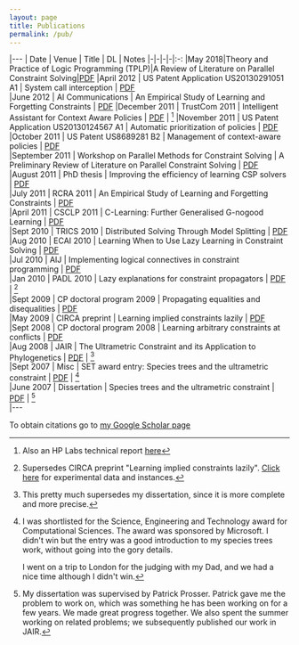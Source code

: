 ```yaml
---
layout: page
title: Publications
permalink: /pub/
---
```


|---
| Date | Venue | Title | DL | Notes
|-|-|-|-|:-:
|May 2018|Theory and Practice of Logic Programming (TPLP)|A Review of Literature on Parallel Constraint Solving|[PDF](/resources/1803.10981.pdf)
|April 2012 | US Patent Application US20130291051 A1 | System call interception | [PDF](/resources/US20130291051.pdf)	
|June 2012 | AI Communications | An Empirical Study of Learning and Forgetting Constraints | [PDF](/resources/aicom.pdf)
|December 2011 | TrustCom 2011 | Intelligent Assistant for Context Aware Policies | [PDF](/resources/trustcom.pdf) | [^1]
|November 2011 | US Patent Application US20130124567 A1 | Automatic prioritization of policies | [PDF](/resources/US20130124567.pdf)	
|October 2011 | US Patent US8689281 B2 | Management of context-aware policies | [PDF](/resources/US8689281.pdf)				
|September 2011 | Workshop on Parallel Methods for Constraint Solving | A Preliminary Review of Literature on Parallel Constraint Solving | [PDF](/resources/multicore-cp-review-wshop.pdf)				
|August 2011 | PhD thesis | Improving the efficiency of learning CSP solvers | [PDF](/resources/thesis_gold_master.pdf)				
|July 2011 | RCRA 2011 | An Empirical Study of Learning and Forgetting Constraints | [PDF](/resources/learnforget.pdf)				
|April 2011 | CSCLP 2011 | C-Learning: Further Generalised G-nogood Learning | [PDF](/resources/clearn.pdf)				
|Sept 2010 | TRICS 2010 | Distributed Solving Through Model Splitting | [PDF](/resources/split-final.pdf) 
|Aug 2010 | ECAI 2010 | Learning When to Use Lazy Learning in Constraint Solving | [PDF](/resources/ECAI-470.pdf)				
|Jul 2010 | AIJ | Implementing logical connectives in constraint programming | [PDF](/resources/or-reify-journal-final.pdf)				
|Jan 2010 | PADL 2010 | Lazy explanations for constraint propagators | [PDF](/resources/lazy10.pdf) | [^2]	
|Sept 2009 | CP doctoral program 2009 | Propagating equalities and disequalities | [PDF](/resources/CPdoctoral09.pdf)				
|May 2009 | CIRCA preprint | Learning implied constraints lazily | [PDF](/resources/lazypreprint.pdf)				
|Sept 2008 | CP doctoral program 2008 | Learning arbitrary constraints at conflicts | [PDF](/resources/CPdoctoral08.pdf)				
|Aug 2008 | JAIR | The Ultrametric Constraint and its Application to Phylogenetics | [PDF](/resources/moore08a.pdf) | [^3]	
|Sept 2007 | Misc | SET award entry: Species trees and the ultrametric constraint | [PDF](/resources/synopsis.pdf) | [^4]	
|June 2007 | Dissertation | Species trees and the ultrametric constraint | [PDF](/resources/Report.pdf) | [^5]	
|---


To obtain  citations go to [my Google Scholar page](http://scholar.google.com/citations?user=4kbHH-EAAAAJ&hl=en)

[^1]: Also an HP Labs technical report [here](http://www.hpl.hp.com/techreports/2011/HPL-2011-235.html)
[^2]: Supersedes CIRCA preprint "Learning implied constraints lazily". [Click here](/resources/lazyData.zip) for experimental data and instances.
[^3]: This pretty much supersedes my dissertation, since it is more complete and more precise.
[^4]: 
	I was shortlisted for the Science, Engineering and Technology award for Computational Sciences. The award was sponsored by Microsoft. I didn't win but the entry was a good introduction to my species trees work, without going into the gory details.

	I went on a trip to London for the judging with my Dad, and we had a nice time although I didn't win.

[^5]: My dissertation was supervised by Patrick Prosser. Patrick gave me the problem to work on, which was something he has been working on for a few years. We made great progress together. We also spent the summer working on related problems; we subsequently published our work in JAIR.


